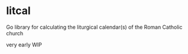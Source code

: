 # litcal
Go library for calculating the liturgical calendar(s) of the Roman Catholic church

very early WIP

